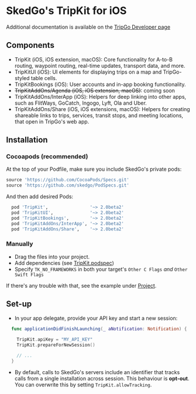 # SkedGo's TripKit for iOS

Additional documentation is available on the [TripGo Developer page](http://skedgo.github.io/tripgo-api/site/)

## Components

- TripKit (iOS, iOS extension, macOS): Core functionality for A-to-B routing, waypoint routing, real-time updates, transport data, and more.
- TripKitUI (iOS): UI elements for displaying trips on a map and TripGo-styled table cells.
- TripKitBookings (iOS): User accounts and in-app booking functionality.
- ~~TripKitAddOns/Agenda (iOS, iOS extension, macOS)~~: coming soon
- TripKitAddOns/InterApp (iOS): Helpers for deep linking into other apps, such as FlitWays, GoCatch, Ingogo, Lyft, Ola and Uber.
- TripKitAddOns/Share (iOS, iOS extensions, macOS): Helpers for creating shareable links to trips, services, transit stops, and meeting locations, that open in TripGo's web app.

## Installation

### Cocoapods (recommended)

At the top of your Podfile, make sure you include SkedGo's private pods:

```ruby
source 'https://github.com/CocoaPods/Specs.git'
source 'https://github.com/skedgo/PodSpecs.git'
```

And then add desired Pods:

```ruby
  pod 'TripKit',                '~> 2.0beta2'
  pod 'TripKitUI',              '~> 2.0beta2'
  pod 'TripKitBookings',        '~> 2.0beta2'
  pod 'TripKitAddOns/InterApp', '~> 2.0beta2'
  pod 'TripKitAddOns/Share',    '~> 2.0beta2'
```

### Manually

- Drag the files into your project.
- Add dependencies (see [TripKit.podspec](TripKit.podspec))
- Specify `TK_NO_FRAMEWORKS` in both your target's `Other C Flags` *and* `Other Swift Flags`

If there's any trouble with that, see the example under [Project](Project).

## Set-up

- In your app delegate, provide your API key and start a new session:

```swift
  func applicationDidFinishLaunching(_ aNotification: Notification) {
    
    TripKit.apiKey = "MY_API_KEY"
    TripKit.prepareForNewSession()

    // ...
  }
```

- By default, calls to SkedGo's servers include an identifier that tracks calls from a single installation across session. This behaviour is **opt-out**. You can overwrite this by setting `TripKit.allowTracking`.
